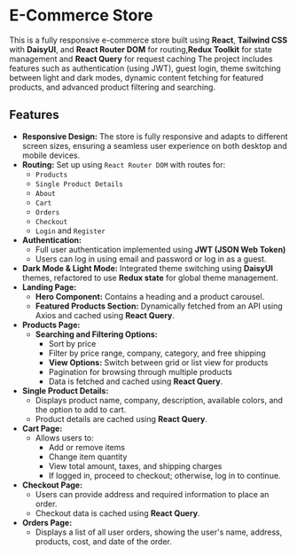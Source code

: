 # E-Commerce Store

This is a fully responsive e-commerce store built using **React**, **Tailwind CSS** with **DaisyUI**, and **React Router DOM** for routing,**Redux Toolkit** for state management and **React Query** for request caching  The project includes features such as authentication (using JWT), guest login, theme switching between light and dark modes, dynamic content fetching for featured products, and advanced product filtering and searching.

## Features

- **Responsive Design:** The store is fully responsive and adapts to different screen sizes, ensuring a seamless user experience on both desktop and mobile devices.
- **Routing:** Set up using `React Router DOM` with routes for:
  - `Products`
  - `Single Product Details`
  - `About`
  - `Cart`
  - `Orders`
  - `Checkout`
  - `Login` and `Register`
- **Authentication:** 
  - Full user authentication implemented using **JWT (JSON Web Token)**
  - Users can log in using email and password or log in as a guest.
- **Dark Mode & Light Mode:** Integrated theme switching using **DaisyUI** themes, refactored to use **Redux state** for global theme management.
- **Landing Page:**
  - **Hero Component:** Contains a heading and a product carousel.
  - **Featured Products Section:** Dynamically fetched from an API using Axios and cached using **React Query**.
- **Products Page:**
  - **Searching and Filtering Options:**
    - Sort by price
    - Filter by price range, company, category, and free shipping
    - **View Options:** Switch between grid or list view for products
    - Pagination for browsing through multiple products
    - Data is fetched and cached using **React Query**.
- **Single Product Details:**
  - Displays product name, company, description, available colors, and the option to add to cart.
  - Product details are cached using **React Query**.
- **Cart Page:**
  - Allows users to:
    - Add or remove items
    - Change item quantity
    - View total amount, taxes, and shipping charges
    - If logged in, proceed to checkout; otherwise, log in to continue.
- **Checkout Page:** 
  - Users can provide address and required information to place an order.
  - Checkout data is cached using **React Query**.
- **Orders Page:**
  - Displays a list of all user orders, showing the user's name, address, products, cost, and date of the order.
